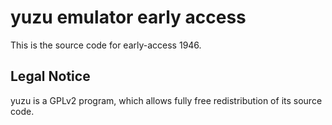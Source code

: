 yuzu emulator early access
=============

This is the source code for early-access 1946.

## Legal Notice

yuzu is a GPLv2 program, which allows fully free redistribution of its source code.